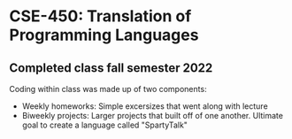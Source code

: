 # CSE-450: Translation of Programming Languages
## Completed class fall semester 2022

Coding within class was made up of two components:
- Weekly homeworks: Simple excersizes that went along with lecture
- Biweekly projects: Larger projects that built off of one another. Ultimate goal to create a language called "SpartyTalk"
